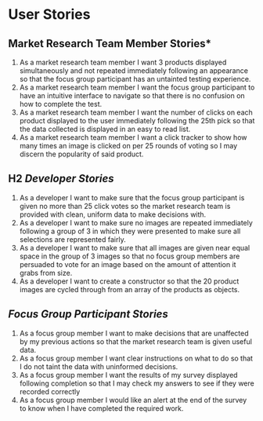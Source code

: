 # User Stories
## Market Research Team Member Stories*
1. As a market research team member I want 3 products displayed simultaneously and not repeated immediately following an appearance so that the focus group participant has an untainted testing experience.
2. As a market research team member I want the focus group participant to have an intuitive interface to navigate so that there is no confusion on how to complete the test.
3. As a market research team member I want the number of clicks on each product displayed to the user immediately following the 25th pick so that the data collected is displayed in an easy to read list.
4. As a market research team member I want a click tracker to show how many times an image is clicked on per 25 rounds of voting so I may discern the popularity of said product.

## H2 *Developer Stories*
1. As a developer I want to make sure that the focus group participant is given no more than 25 click votes so the market research team is provided with clean, uniform data to make decisions with.
2. As a developer I want to make sure no images are repeated immediately following a group of 3 in which they were presented to make sure all selections are represented fairly.
3. As a developer I want to make sure that all images are given near equal space in the group of 3 images so that no focus group members are persuaded to vote for an image based on the amount of attention it grabs from size.
4. As a developer I want to create a constructor so that the 20 product images are cycled through from an array of the products as objects.

## *Focus Group Participant Stories*
1. As a focus group member I want to make decisions that are unaffected by my previous actions so that the market research team is given useful data.
2. As a focus group member I want clear instructions on what to do so that I do not taint the data with uninformed decisions.
3. As a focus group member I want the results of my survey displayed following completion so that I may check my answers to see if they were recorded correctly
4. As a focus group member I would like an alert at the end of the survey to know when I have completed the required work.



